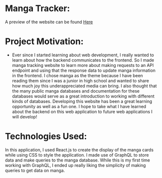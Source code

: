 # Manga Tracker:
A preview of the website can be found [Here](https://manga-tracker-self.vercel.app/)


# Project Motivation:
* Ever since I started learning about web development, I really wanted to learn about how the backend communicates to the frontend. So I made manga tracking website to learn more about making requests to an API endpoint and using that the response data to update manga information in the frontend. I chose manga as the theme because I have been reading them since I was a junior in high school and wanted to share how much joy this underappreciated media can bring. I also thought that the many public manga databases and documentation for these databases would serve as a great introduction to working with different kinds of databases. Developing this website has been a great learning opportunity as well as a fun one. I hope to take what I have learned about the backend on this web application to future web applications I will develop! 

# Technologies Used:
In this application, I used React.js to create the display of the manga cards while using CSS to style the application. I made use of GraphQL to store data and make queries to the manga database. While this is my first time working with GraphQL, I ended up really liking the simplicity of making queries to get data on manga. 

